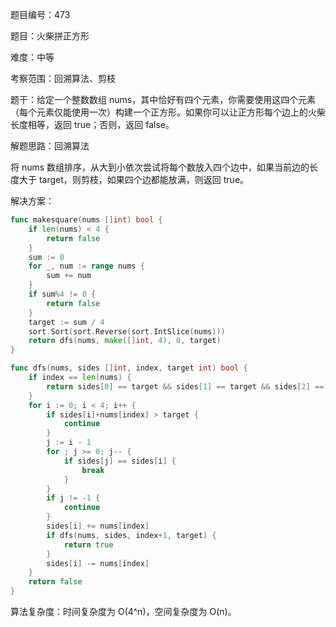 题目编号：473

题目：火柴拼正方形

难度：中等

考察范围：回溯算法、剪枝

题干：给定一个整数数组 nums，其中恰好有四个元素，你需要使用这四个元素（每个元素仅能使用一次）构建一个正方形。如果你可以让正方形每个边上的火柴长度相等，返回 true；否则，返回 false。

解题思路：回溯算法

将 nums 数组排序，从大到小依次尝试将每个数放入四个边中，如果当前边的长度大于 target，则剪枝，如果四个边都能放满，则返回 true。

解决方案：

```go
func makesquare(nums []int) bool {
    if len(nums) < 4 {
        return false
    }
    sum := 0
    for _, num := range nums {
        sum += num
    }
    if sum%4 != 0 {
        return false
    }
    target := sum / 4
    sort.Sort(sort.Reverse(sort.IntSlice(nums)))
    return dfs(nums, make([]int, 4), 0, target)
}

func dfs(nums, sides []int, index, target int) bool {
    if index == len(nums) {
        return sides[0] == target && sides[1] == target && sides[2] == target
    }
    for i := 0; i < 4; i++ {
        if sides[i]+nums[index] > target {
            continue
        }
        j := i - 1
        for ; j >= 0; j-- {
            if sides[j] == sides[i] {
                break
            }
        }
        if j != -1 {
            continue
        }
        sides[i] += nums[index]
        if dfs(nums, sides, index+1, target) {
            return true
        }
        sides[i] -= nums[index]
    }
    return false
}
```

算法复杂度：时间复杂度为 O(4^n)，空间复杂度为 O(n)。